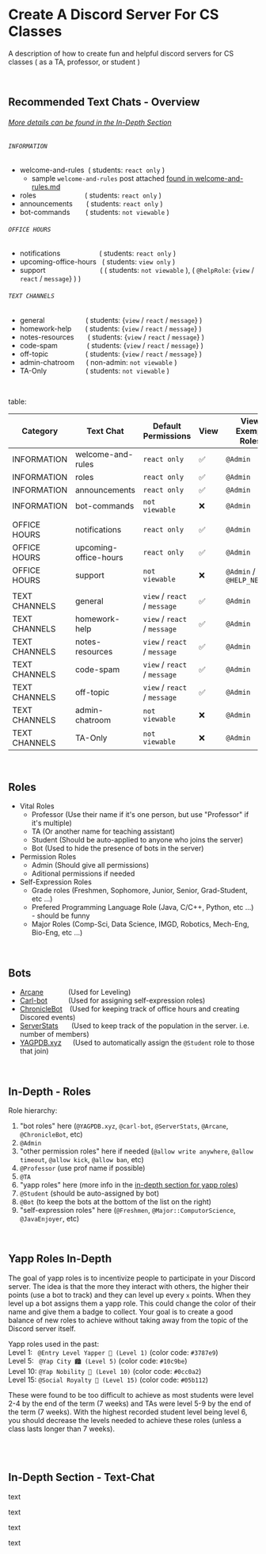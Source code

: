 # Create A Discord Server For CS Classes
A description of how to create fun and helpful discord servers for CS classes ( as a TA, professor, or student )

<br>

## Recommended Text Chats - Overview
###### [More details can be found in the In-Depth Section](#In-Depth-Section-Text-Chat)

###### `INFORMATION`
* welcome-and-rules &nbsp;( students: `react only` )
  * sample `welcome-and-rules` post attached [found in welcome-and-rules.md](welcome-and-rules.md)
* roles &nbsp; &nbsp; &nbsp; &nbsp; &nbsp; &nbsp; &nbsp; &nbsp; &nbsp; &nbsp; &nbsp; &nbsp; ( students: `react only` )
* announcements &nbsp; &nbsp; &nbsp; ( students: `react only` )
* bot-commands &nbsp; &nbsp; &nbsp; &nbsp;( students: `not viewable` )


###### `OFFICE HOURS`
* notifications &nbsp; &nbsp; &nbsp; &nbsp; &nbsp; &nbsp; &nbsp; &nbsp; &nbsp; &nbsp;( students: `react only` )
* upcoming-office-hours &nbsp; ( students: `view only` )
* support &nbsp; &nbsp; &nbsp; &nbsp; &nbsp; &nbsp; &nbsp; &nbsp; &nbsp; &nbsp; &nbsp; &nbsp; &nbsp; &nbsp;( ( students: `not viewable` ), ( `@helpRole`: {`view` / `react` / `message`} ) )


###### `TEXT CHANNELS`
* general &nbsp; &nbsp; &nbsp; &nbsp; &nbsp; &nbsp; &nbsp; &nbsp; &nbsp; &nbsp; ( students: {`view` / `react` / `message`} )
* homework-help &nbsp; &nbsp; &nbsp; ( students: {`view` / `react` / `message`} )
* notes-resources &nbsp; &nbsp; &nbsp; ( students: {`view` / `react` / `message`} )
* code-spam &nbsp; &nbsp; &nbsp; &nbsp; &nbsp; &nbsp; &nbsp; ( students: {`view` / `react` / `message`} )
* off-topic &nbsp; &nbsp; &nbsp; &nbsp; &nbsp; &nbsp; &nbsp; &nbsp; &nbsp; ( students: {`view` / `react` / `message`} )
* admin-chatroom &nbsp; &nbsp; &nbsp;( non-admin: `not viewable` )
* TA-Only &nbsp; &nbsp; &nbsp; &nbsp; &nbsp; &nbsp; &nbsp; &nbsp; &nbsp; &nbsp;( students: `not viewable` )

<br>

table:

| Category      | Text Chat                 | Default Permissions           | View | View Exempt Roles         |
|---------------|---------------------------|-------------------------------|------|---------------------------|
| INFORMATION   | welcome-and-rules         | `react only`                  |  ✅  | `@Admin`                  |
| INFORMATION   | roles                     | `react only`                  |  ✅  | `@Admin`                  |
| INFORMATION   | announcements             | `react only`                  |  ✅  | `@Admin`                  |
| INFORMATION   | bot-commands              | `not viewable`                |  ❌  | `@Admin`                  |
| |
| OFFICE HOURS  | notifications             | `react only`                  |  ✅  | `@Admin`                  |
| OFFICE HOURS  | upcoming-office-hours     | `react only`                  |  ✅  | `@Admin`                  |
| OFFICE HOURS  | support                   | `not viewable`                |  ❌  | `@Admin` / `@HELP_NEEDED` |
| |
| TEXT CHANNELS | general                   | `view` / `react` / `message` |  ✅  | `@Admin`                  |
| TEXT CHANNELS | homework-help             | `view` / `react` / `message` |  ✅  | `@Admin`                  |
| TEXT CHANNELS | notes-resources           | `view` / `react` / `message` |  ✅  | `@Admin`                  |
| TEXT CHANNELS | code-spam                 | `view` / `react` / `message` |  ✅  | `@Admin`                  |
| TEXT CHANNELS | off-topic                 | `view` / `react` / `message` |  ✅  | `@Admin`                  |
| TEXT CHANNELS | admin-chatroom            | `not viewable`               |  ❌  | `@Admin`                  |
| TEXT CHANNELS | TA-Only                   | `not viewable`               |  ❌  | `@Admin`                  |

<br>


## Roles
* Vital Roles
  * Professor (Use their name if it's one person, but use "Professor" if it's multiple)
  * TA (Or another name for teaching assistant)
  * Student (Should be auto-applied to anyone who joins the server)
  * Bot (Used to hide the presence of bots in the server)
* Permission Roles
  * Admin (Should give all permissions)
  * Aditional permissions if needed
* Self-Expression Roles
  * Grade roles (Freshmen, Sophomore, Junior, Senior, Grad-Student, etc ...)
  * Prefered Programming Language Role (Java, C/C++, Python, etc ...) - should be funny
  * Major Roles (Comp-Sci, Data Science, IMGD, Robotics, Mech-Eng, Bio-Eng, etc ...)

<br>

## Bots
* [Arcane](https://arcane.bot/) &ensp; &nbsp; &nbsp; &nbsp; &nbsp; &nbsp;(Used for Leveling)
* [Carl-bot](https://carl.gg/) &ensp; &nbsp; &nbsp; &nbsp; &nbsp;(Used for assigning self-expression roles)
* [ChronicleBot](https://chroniclebot.com/) &ensp; (Used for keeping track of office hours and creating Discored events)
* [ServerStats](https://serverstatsbot.com/) &ensp; &nbsp; &nbsp;(Used to keep track of the population in the server. i.e. number of members)
* [YAGPDB.xyz](https://yagpdb.xyz/) &ensp; &nbsp; (Used to automatically assign the `@Student` role to those that join)

<br>

## In-Depth - Roles

Role hierarchy: 

1. "bot roles" here (`@YAGPDB.xyz`, `@carl-bot`, `@ServerStats`, `@Arcane`, `@ChronicleBot`, etc)
2. `@Admin`
3. "other permission roles" here if needed (`@allow write anywhere`, `@allow timeout`, `@allow kick`, `@allow ban`, etc)
4. `@Professor` (use prof name if possible)
5. `@TA`
6. "yapp roles" here (more info in the [in-depth section for yapp roles](#Yapp-Roles-In-Depth))
7. `@Student` (should be auto-assigned by bot)
8. `@Bot` (to keep the bots at the bottom of the list on the right)
9. "self-expression roles" here (`@Freshmen`, `@Major::ComputorScience`, `@JavaEnjoyer`, etc)

<br>

## Yapp Roles In-Depth
The goal of yapp roles is to incentivize people to participate in your Discord server. The idea is that the more they interact with others, the higher their points (use a bot to track) and they can level up every `x` points. When they level up a bot assigns them a yapp role. This could change the color of their name and give them a badge to collect. Your goal is to create a good balance of new roles to achieve without taking away from the topic of the Discord server itself.

Yapp roles used in the past: \
Level 1: &ensp;`@Entry Level Yapper 🏅 (Level 1)` (color code: `#3787e9`) \
Level 5: &ensp;`@Yap City 🏙️ (Level 5)` (color code: `#10c9be`) \
Level 10: `@Yap Nobility 🏰 (Level 10)` (color code: `#0cc0a2`) \
Level 15: `@Social Royalty 👑 (Level 15)` (color code: `#05b112`)

These were found to be too difficult to achieve as most students were level 2-4 by the end of the term (7 weeks) and TAs were level 5-9 by the end of the term (7 weeks). With the highest recorded student level being level 6, you should decrease the levels needed to achieve these roles (unless a class lasts longer than 7 weeks).

<br>


<br>


## In-Depth Section - Text-Chat
text


text


text


text
